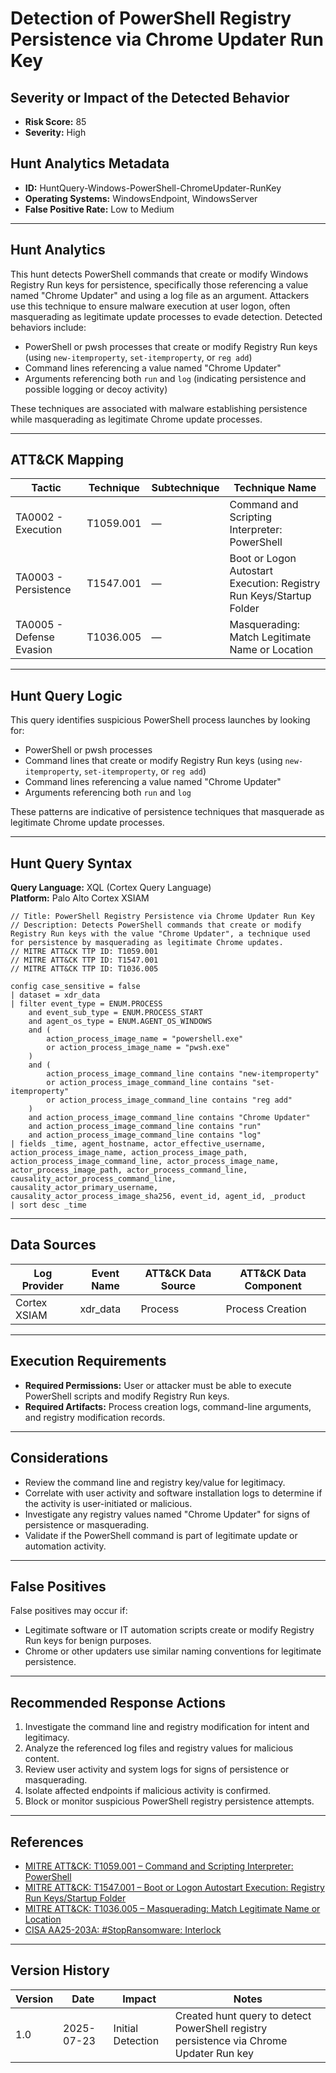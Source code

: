 # Detection of PowerShell Registry Persistence via Chrome Updater Run Key

## Severity or Impact of the Detected Behavior
- **Risk Score:** 85
- **Severity:** High

## Hunt Analytics Metadata

- **ID:** HuntQuery-Windows-PowerShell-ChromeUpdater-RunKey
- **Operating Systems:** WindowsEndpoint, WindowsServer
- **False Positive Rate:** Low to Medium

---

## Hunt Analytics

This hunt detects PowerShell commands that create or modify Windows Registry Run keys for persistence, specifically those referencing a value named "Chrome Updater" and using a log file as an argument. Attackers use this technique to ensure malware execution at user logon, often masquerading as legitimate update processes to evade detection. Detected behaviors include:

- PowerShell or pwsh processes that create or modify Registry Run keys (using `new-itemproperty`, `set-itemproperty`, or `reg add`)
- Command lines referencing a value named "Chrome Updater"
- Arguments referencing both `run` and `log` (indicating persistence and possible logging or decoy activity)

These techniques are associated with malware establishing persistence while masquerading as legitimate Chrome update processes.

---

## ATT&CK Mapping

| Tactic              | Technique   | Subtechnique | Technique Name                                               |
|---------------------|-------------|--------------|-------------------------------------------------------------|
| TA0002 - Execution  | T1059.001   | —            | Command and Scripting Interpreter: PowerShell               |
| TA0003 - Persistence| T1547.001   | —            | Boot or Logon Autostart Execution: Registry Run Keys/Startup Folder |
| TA0005 - Defense Evasion | T1036.005 | —         | Masquerading: Match Legitimate Name or Location             |

---

## Hunt Query Logic

This query identifies suspicious PowerShell process launches by looking for:

- PowerShell or pwsh processes
- Command lines that create or modify Registry Run keys (using `new-itemproperty`, `set-itemproperty`, or `reg add`)
- Command lines referencing a value named "Chrome Updater"
- Arguments referencing both `run` and `log`

These patterns are indicative of persistence techniques that masquerade as legitimate Chrome update processes.

---

## Hunt Query Syntax

**Query Language:** XQL (Cortex Query Language)  
**Platform:** Palo Alto Cortex XSIAM

```xql
// Title: PowerShell Registry Persistence via Chrome Updater Run Key
// Description: Detects PowerShell commands that create or modify Registry Run keys with the value "Chrome Updater", a technique used for persistence by masquerading as legitimate Chrome updates.
// MITRE ATT&CK TTP ID: T1059.001
// MITRE ATT&CK TTP ID: T1547.001
// MITRE ATT&CK TTP ID: T1036.005

config case_sensitive = false
| dataset = xdr_data
| filter event_type = ENUM.PROCESS
    and event_sub_type = ENUM.PROCESS_START
    and agent_os_type = ENUM.AGENT_OS_WINDOWS
    and (
        action_process_image_name = "powershell.exe"
        or action_process_image_name = "pwsh.exe"
    )
    and (
        action_process_image_command_line contains "new-itemproperty"
        or action_process_image_command_line contains "set-itemproperty"
        or action_process_image_command_line contains "reg add"
    )
    and action_process_image_command_line contains "Chrome Updater"
    and action_process_image_command_line contains "run"
    and action_process_image_command_line contains "log"
| fields _time, agent_hostname, actor_effective_username, action_process_image_name, action_process_image_path, action_process_image_command_line, actor_process_image_name, actor_process_image_path, actor_process_command_line, causality_actor_process_command_line, causality_actor_primary_username, causality_actor_process_image_sha256, event_id, agent_id, _product
| sort desc _time
```

---

## Data Sources

| Log Provider   | Event Name | ATT&CK Data Source | ATT&CK Data Component |
|----------------|------------|--------------------|-----------------------|
| Cortex XSIAM   | xdr_data   | Process            | Process Creation      |

---

## Execution Requirements

- **Required Permissions:** User or attacker must be able to execute PowerShell scripts and modify Registry Run keys.
- **Required Artifacts:** Process creation logs, command-line arguments, and registry modification records.

---

## Considerations

- Review the command line and registry key/value for legitimacy.
- Correlate with user activity and software installation logs to determine if the activity is user-initiated or malicious.
- Investigate any registry values named "Chrome Updater" for signs of persistence or masquerading.
- Validate if the PowerShell command is part of legitimate update or automation activity.

---

## False Positives

False positives may occur if:

- Legitimate software or IT automation scripts create or modify Registry Run keys for benign purposes.
- Chrome or other updaters use similar naming conventions for legitimate persistence.

---

## Recommended Response Actions

1. Investigate the command line and registry modification for intent and legitimacy.
2. Analyze the referenced log files and registry values for malicious content.
3. Review user activity and system logs for signs of persistence or masquerading.
4. Isolate affected endpoints if malicious activity is confirmed.
5. Block or monitor suspicious PowerShell registry persistence attempts.

---

## References

- [MITRE ATT&CK: T1059.001 – Command and Scripting Interpreter: PowerShell](https://attack.mitre.org/techniques/T1059/001/)
- [MITRE ATT&CK: T1547.001 – Boot or Logon Autostart Execution: Registry Run Keys/Startup Folder](https://attack.mitre.org/techniques/T1547/001/)
- [MITRE ATT&CK: T1036.005 – Masquerading: Match Legitimate Name or Location](https://attack.mitre.org/techniques/T1036/005/)
- [CISA AA25-203A: #StopRansomware: Interlock](https://www.cisa.gov/news-events/cybersecurity-advisories/aa25-203a)

---

## Version History

| Version | Date       | Impact            | Notes                                                                                      |
|---------|------------|-------------------|--------------------------------------------------------------------------------------------|
| 1.0     | 2025-07-23 | Initial Detection | Created hunt query to detect PowerShell registry persistence via Chrome Updater Run key     |

